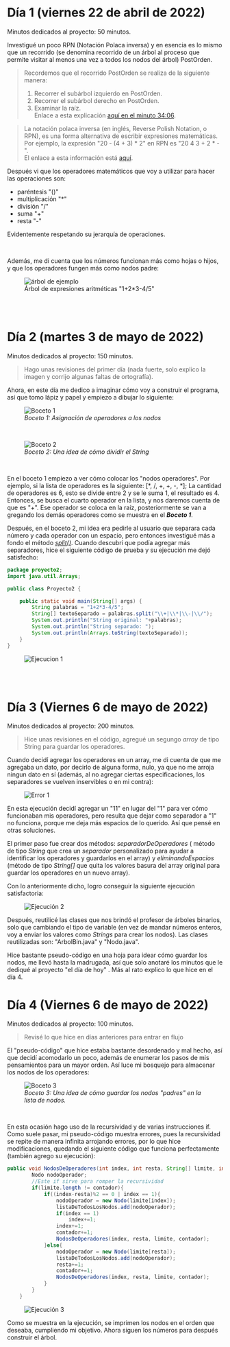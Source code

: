 # Día 1 (viernes 22 de abril de 2022)

Minutos dedicados al proyecto: 50 minutos.

Investigué un poco RPN (Notación Polaca inversa) y en esencia es lo mismo que un recorrido (se denomina recorrido de un árbol al proceso que permite visitar al menos una vez a todos los nodos del árbol) PostOrden.

> Recordemos que el recorrido PostOrden se realiza de la siguiente manera:  
> 1) Recorrer el subárbol izquierdo en PostOrden.
> 2) Recorrer el subárbol derecho en PostOrden.
> 3) Examinar la raíz.<br>
> Enlace a esta explicación [aquí en el minuto 34:06](https://www.youtube.com/watch?v=KpqAy-uZ-04).

> La notación polaca inversa (en inglés, Reverse Polish Notation, o RPN), es una forma alternativa de escribir expresiones matemáticas. Por ejemplo, la expresión "20 - (4 + 3) * 2" en RPN es "20 4 3 + 2 * -". <br> El enlace a esta información está [aquí](https://www.glc.us.es/~jalonso/exercitium/notacion-polaca-inversa/#:~:text=La%20notaci%C3%B3n%20polaca%20inversa%20(en,3%20+%202%20*%20-%22%20.)).

Después vi que los operadores matemáticos que voy a utilizar para hacer las operaciones son: 

* paréntesis "()" 
* multiplicación "*"
* división "/"
* suma "+"
* resta "-"
  
Evidentemente respetando su jerarquía de operaciones.

<br>

Además, me di cuenta que los números funcionan más como hojas o hijos, y que los operadores fungen más como nodos padre:

<figure>
    <img src="arbolDeExpresiones/arbolEjemplo.jpg"
         alt="árbol de ejemplo">
    <figcaption>Árbol de expresiones aritméticas "1+2*3-4/5"</figcaption>
</figure>

<br> <br>

# Día 2 (martes 3 de mayo de 2022)

Minutos dedicados al proyecto: 150 minutos.

> Hago unas revisiones del primer día (nada fuerte, solo explico la imagen y corrijo algunas faltas de ortografía).

Ahora, en este día me dedico a imaginar cómo voy a construir el programa, así que tomo lápiz y papel y empiezo a dibujar lo siguiente:

<figure>
    <img src="arbolDeExpresiones/bocetoUno.jpg"
         alt="Boceto 1">
    <figcaption><i>Boceto 1: Asignación de operadores a los nodos</i></figcaption>
</figure>

<br>

<figure>
    <img src="arbolDeExpresiones/bocetoDos.jpg"
         alt="Boceto 2">
    <figcaption><i>Boceto 2: Una idea de cómo dividir el String</i></figcaption>
</figure>

<br>

En el boceto 1 empiezo a ver cómo colocar los "nodos operadores". Por ejemplo, si la lista de operadores es la siguiente: [*, /, +, +, -, *]; La cantidad de operadores es 6, esto se divide entre 2 y se le suma 1, el resultado es 4. Entonces, se busca el cuarto operador en la lista, y nos daremos cuenta de que es "+". Ese operador se coloca en la raíz, posteriormente se van a gregando los demás operadores como se muestra en el **_Boceto 1_**. 

Después, en el boceto 2, mi idea era pedirle al usuario que separara cada número y cada operador con un espacio, pero entonces investigué más a fondo el método [*split()*](https://es.stackoverflow.com/questions/45846/c%C3%B3mo-separar-un-string-en-java-c%C3%B3mo-utilizar-split). Cuando descubrí que podía agregar más separadores, hice el siguiente código de prueba y su ejecución me dejó satisfecho:

```java
package proyecto2;
import java.util.Arrays;

public class Proyecto2 {

    public static void main(String[] args) {
        String palabras = "1+2*3-4/5";
        String[] textoSeparado = palabras.split("\\+|\\*|\\-|\\/");
        System.out.println("String original: "+palabras);
        System.out.println("String separado: ");
        System.out.println(Arrays.toString(textoSeparado));
    }
}
```

<figure>
    <img src="arbolDeExpresiones/ejecucionUno.jpg"
         alt="Ejecucion 1">
</figure>

<br> <br>

# Día 3 (Viernes 6 de mayo de 2022)

Minutos dedicados al proyecto: 200 minutos.

> Hice unas revisiones en el código, agregué un segungo *array* de tipo String para guardar los operadores.

Cuando decidí agregar los operadores en un array, me di cuenta de que me agregaba un dato, por decirlo de alguna forma, nulo, ya que no me arroja ningun dato en sí (además, al no agregar ciertas especificaciones, los separadores se vuelven inservibles o en mi contra):

<figure>
    <img src="arbolDeExpresiones/primerError.jpg"
         alt="Error 1">
</figure>

En esta ejecución decidí agregar un "11" en lugar del "1" para ver cómo funcionaban mis operadores, pero resulta que dejar como separador a "1" no funciona, porque me deja más espacios de lo querido. Así que pensé en otras soluciones.

El primer paso fue crear dos métodos: *separadorDeOperadores* ( método de tipo *String* que crea un *separador* personalizado para ayudar a identificar los operadores y guardarlos en el array) y *eliminandoEspacios* (método de tipo *String[]* que quita los valores basura del array original para guardar los operadores en un nuevo array).

Con lo anteriormente dicho, logro conseguir la siguiente  ejecución satisfactoria:

<figure>
    <img src="arbolDeExpresiones/ejecucion2.jpg"
         alt="Ejecución 2">   
</figure>

Después, reutilicé las clases que nos brindó el profesor de árboles binarios, solo que cambiando el tipo de variable (en vez de mandar números enteros, voy a enviar los valores como *Strings* para crear los nodos). Las clases reutilizadas son: "ArbolBin.java" y "Nodo.java".

Hice bastante pseudo-código en una hoja para idear cómo guardar los nodos, me llevó hasta la madrugada, así que solo anotaré los minutos que le dediqué al proyecto "el día de hoy" . Más al rato explico lo que hice en el día 4.

# Día 4 (Viernes 6 de mayo de 2022)

Minutos dedicados al proyecto: 100 minutos.

> Revisé lo que hice en días anteriores para entrar en flujo

El "pseudo-código" que hice estaba bastante desordenado y mal hecho, así que decidí acomodarlo un poco, además de enumerar los pasos de mis pensamientos para un mayor orden. Así luce mi bosquejo para almacenar los nodos de los operadores:

<figure>
    <img src="arbolDeExpresiones/bocetoTres.jpg"
         alt="Boceto 3">
    <figcaption><i>Boceto 3: Una idea de cómo guardar los nodos "padres" en la lista de nodos.</i></figcaption>
</figure>

<br>

En esta ocasión hago uso de la recursividad y de varias instrucciones if. Como suele pasar, mi pseudo-código muestra errores, pues la recursividad se repite de manera infinita arrojando errores, por lo que hice modificaciones, quedando el siguiente código que funciona perfectamente (también agrego su ejecución):

```java
public void NodosDeOperadores(int index, int resta, String[] limite, int contador){
        Nodo nodoOperador;
        //Este if sirve para romper la recursividad
        if(limite.length != contador){
            if((index-resta)%2 == 0 | index == 1){
                nodoOperador = new Nodo(limite[index]);
                listaDeTodosLosNodos.add(nodoOperador);
                if(index == 1)
                    index+=1;
                index+=1;
                contador+=1;
                NodosDeOperadores(index, resta, limite, contador);
            }else{
                nodoOperador = new Nodo(limite[resta]);
                listaDeTodosLosNodos.add(nodoOperador);
                resta+=1;
                contador+=1;
                NodosDeOperadores(index, resta, limite, contador);
            }   
        }
    }
```

<figure>
    <img src="arbolDeExpresiones/ejecucion3.jpg"
         alt="Ejecución 3">   
</figure>

Como se muestra en la ejecución, se imprimen los nodos en el orden que deseaba, cumpliendo mi objetivo. Ahora siguen los números para después construir el árbol.

